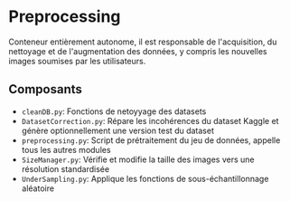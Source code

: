 # Preprocessing

Conteneur entièrement autonome, il est responsable de l'acquisition, du nettoyage et de l'augmentation des données, y compris les nouvelles images soumises par les utilisateurs.

## Composants

- `cleanDB.py`: Fonctions de netoyyage des datasets
- `DatasetCorrection.py`: Répare les incohérences du dataset Kaggle et génère optionnellement une version test du dataset
- `preprocessing.py`: Script de prétraitement du jeu de données, appelle tous les autres modules
- `SizeManager.py`: Vérifie et modifie la taille des images vers une résolution standardisée
- `UnderSampling.py`: Applique les fonctions de sous-échantillonnage aléatoire
